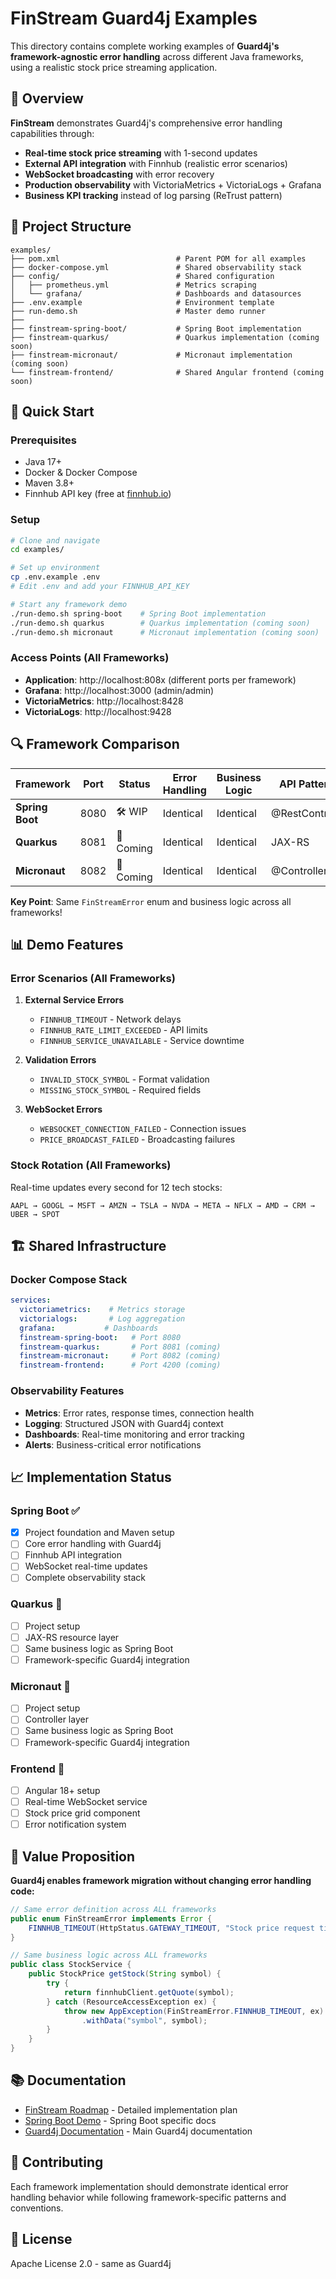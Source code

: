 # FinStream Guard4j Examples

This directory contains complete working examples of **Guard4j's framework-agnostic error handling** across different Java frameworks, using a realistic stock price streaming application.

## 🎯 **Overview**

**FinStream** demonstrates Guard4j's comprehensive error handling capabilities through:
- **Real-time stock price streaming** with 1-second updates
- **External API integration** with Finnhub (realistic error scenarios)
- **WebSocket broadcasting** with error recovery
- **Production observability** with VictoriaMetrics + VictoriaLogs + Grafana
- **Business KPI tracking** instead of log parsing (ReTrust pattern)

## 📁 **Project Structure**

```
examples/
├── pom.xml                          # Parent POM for all examples
├── docker-compose.yml               # Shared observability stack
├── config/                          # Shared configuration
│   ├── prometheus.yml               # Metrics scraping
│   └── grafana/                     # Dashboards and datasources
├── .env.example                     # Environment template
├── run-demo.sh                      # Master demo runner
├──
├── finstream-spring-boot/           # Spring Boot implementation
├── finstream-quarkus/               # Quarkus implementation (coming soon)
├── finstream-micronaut/             # Micronaut implementation (coming soon)
└── finstream-frontend/              # Shared Angular frontend (coming soon)
```

## 🚀 **Quick Start**

### Prerequisites
- Java 17+
- Docker & Docker Compose
- Maven 3.8+
- Finnhub API key (free at [finnhub.io](https://finnhub.io/register))

### Setup
```bash
# Clone and navigate
cd examples/

# Set up environment
cp .env.example .env
# Edit .env and add your FINNHUB_API_KEY

# Start any framework demo
./run-demo.sh spring-boot    # Spring Boot implementation
./run-demo.sh quarkus        # Quarkus implementation (coming soon)
./run-demo.sh micronaut      # Micronaut implementation (coming soon)
```

### Access Points (All Frameworks)
- **Application**: http://localhost:808x (different ports per framework)
- **Grafana**: http://localhost:3000 (admin/admin)
- **VictoriaMetrics**: http://localhost:8428
- **VictoriaLogs**: http://localhost:9428

## 🔍 **Framework Comparison**

| Framework | Port | Status | Error Handling | Business Logic | API Patterns |
|-----------|------|--------|---------------|----------------|--------------|
| **Spring Boot** | 8080 | 🛠️ WIP | Identical | Identical | @RestController |
| **Quarkus** | 8081 | 🚧 Coming | Identical | Identical | JAX-RS |
| **Micronaut** | 8082 | 🚧 Coming | Identical | Identical | @Controller |

**Key Point**: Same `FinStreamError` enum and business logic across all frameworks!

## 📊 **Demo Features**

### Error Scenarios (All Frameworks)
1. **External Service Errors**
   - `FINNHUB_TIMEOUT` - Network delays
   - `FINNHUB_RATE_LIMIT_EXCEEDED` - API limits
   - `FINNHUB_SERVICE_UNAVAILABLE` - Service downtime

2. **Validation Errors**
   - `INVALID_STOCK_SYMBOL` - Format validation
   - `MISSING_STOCK_SYMBOL` - Required fields

3. **WebSocket Errors**
   - `WEBSOCKET_CONNECTION_FAILED` - Connection issues
   - `PRICE_BROADCAST_FAILED` - Broadcasting failures

### Stock Rotation (All Frameworks)
Real-time updates every second for 12 tech stocks:
```
AAPL → GOOGL → MSFT → AMZN → TSLA → NVDA → META → NFLX → AMD → CRM → UBER → SPOT
```

## 🏗️ **Shared Infrastructure**

### Docker Compose Stack
```yaml
services:
  victoriametrics:    # Metrics storage
  victorialogs:       # Log aggregation
  grafana:           # Dashboards
  finstream-spring-boot:   # Port 8080
  finstream-quarkus:       # Port 8081 (coming)
  finstream-micronaut:     # Port 8082 (coming)
  finstream-frontend:      # Port 4200 (coming)
```

### Observability Features
- **Metrics**: Error rates, response times, connection health
- **Logging**: Structured JSON with Guard4j context
- **Dashboards**: Real-time monitoring and error tracking
- **Alerts**: Business-critical error notifications

## 📈 **Implementation Status**

### Spring Boot ✅
- [x] Project foundation and Maven setup
- [ ] Core error handling with Guard4j
- [ ] Finnhub API integration
- [ ] WebSocket real-time updates
- [ ] Complete observability stack

### Quarkus 🚧
- [ ] Project setup
- [ ] JAX-RS resource layer
- [ ] Same business logic as Spring Boot
- [ ] Framework-specific Guard4j integration

### Micronaut 🚧
- [ ] Project setup
- [ ] Controller layer
- [ ] Same business logic as Spring Boot
- [ ] Framework-specific Guard4j integration

### Frontend 🚧
- [ ] Angular 18+ setup
- [ ] Real-time WebSocket service
- [ ] Stock price grid component
- [ ] Error notification system

## 🎯 **Value Proposition**

**Guard4j enables framework migration without changing error handling code:**

```java
// Same error definition across ALL frameworks
public enum FinStreamError implements Error {
    FINNHUB_TIMEOUT(HttpStatus.GATEWAY_TIMEOUT, "Stock price request timeout", Level.WARN, Category.EXTERNAL)
}

// Same business logic across ALL frameworks
public class StockService {
    public StockPrice getStock(String symbol) {
        try {
            return finnhubClient.getQuote(symbol);
        } catch (ResourceAccessException ex) {
            throw new AppException(FinStreamError.FINNHUB_TIMEOUT, ex)
                .withData("symbol", symbol);
        }
    }
}
```

## 📚 **Documentation**

- [FinStream Roadmap](FINSTREAM_ROADMAP.md) - Detailed implementation plan
- [Spring Boot Demo](finstream-spring-boot/README.md) - Spring Boot specific docs
- [Guard4j Documentation](../README.md) - Main Guard4j documentation

## 🤝 **Contributing**

Each framework implementation should demonstrate identical error handling behavior while following framework-specific patterns and conventions.

## 📄 **License**

Apache License 2.0 - same as Guard4j
